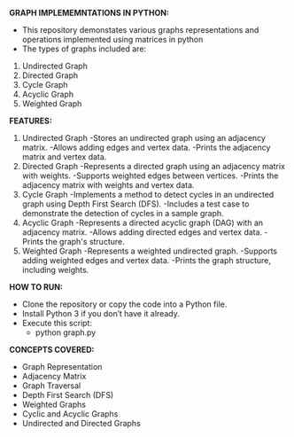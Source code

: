 **GRAPH IMPLEMEMNTATIONS IN PYTHON:**
- This repository demonstates various graphs representations and operations implemented using matrices in python
- The types of graphs included are:
1. Undirected Graph
2. Directed Graph
3. Cycle Graph
4. Acyclic Graph
5. Weighted Graph

**FEATURES:**
1. Undirected Graph
-Stores an undirected graph using an adjacency matrix.
-Allows adding edges and vertex data.
-Prints the adjacency matrix and vertex data.
2. Directed Graph
-Represents a directed graph using an adjacency matrix with weights.
-Supports weighted edges between vertices.
-Prints the adjacency matrix with weights and vertex data.
3. Cycle Graph
-Implements a method to detect cycles in an undirected graph using Depth First Search (DFS).
-Includes a test case to demonstrate the detection of cycles in a sample graph.
4. Acyclic Graph
-Represents a directed acyclic graph (DAG) with an adjacency matrix.
-Allows adding directed edges and vertex data.
-Prints the graph's structure.
5. Weighted Graph
-Represents a weighted undirected graph.
-Supports adding weighted edges and vertex data.
-Prints the graph structure, including weights.

**HOW TO RUN:**
- Clone the repository or copy the code into a Python file.
- Install Python 3 if you don’t have it already.
- Execute this script:
   - python graph.py

**CONCEPTS COVERED:**
- Graph Representation
-  Adjacency Matrix
- Graph Traversal
- Depth First Search (DFS)
- Weighted Graphs
- Cyclic and Acyclic Graphs
- Undirected and Directed Graphs
